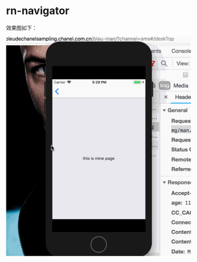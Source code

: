 # rn-navigator

效果图如下：

![Alt text](https://github.com/1002987772/rn-navigator/blob/master/app/resources/images/video.gif)
